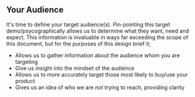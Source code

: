 Your Audience
-------------

It's time to define your target audience(s). Pin-pointing this target demo/psycographically allows us to determine what they want, need and expect. This information is invaluable in ways far exceeding the scope of this document, but for the purposes of this design brief it;

* Allows us to gather information about the audience whom you are targeting
* Give us insight into the mindset of the audience
* Allows us to more accurately target those most likely to buy/use your product
* Gives us an idea of who we are _not_ trying to reach, providing clarity

